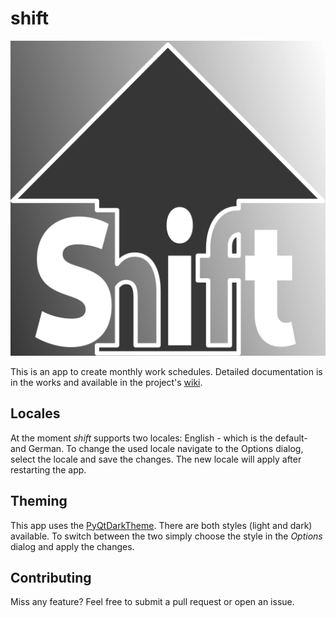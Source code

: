 # shift

![icon](icon.svg)

This is an app to create monthly work schedules. Detailed documentation is 
in the works and available in the project's [wiki](https://github.com/olk90/shift/wiki).

## Locales

At the moment _shift_ supports two locales: English - which is the default- and
German. To change the used locale navigate to the Options dialog, select the
locale and save the changes. The new locale will apply after restarting the app.

## Theming

This app uses the [PyQtDarkTheme](https://github.com/5yutan5/PyQtDarkTheme).
There are both styles (light and dark) available. To switch between the two
simply choose the style in the _Options_ dialog and apply the changes.

## Contributing

Miss any feature? Feel free to submit a pull request or open an issue.
